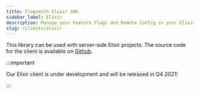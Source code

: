 ```yaml
---
title: Flagsmith Elixir SDK
sidebar_label: Elixir
description: Manage your Feature Flags and Remote Config in your Elixir applications.
slug: /clients/elixir
---
```


This library can be used with server-side Elixir projects. The source code for the client is available on
[Github](https://github.com/flagsmith/flagsmith-elixir-client).

:::important

Our Elixir client is under development and will be released in Q4 2021!

:::

